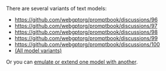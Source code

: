 There are several variants of text models:

- https://github.com/webgptorg/promptbook/discussions/96
- https://github.com/webgptorg/promptbook/discussions/97
- https://github.com/webgptorg/promptbook/discussions/98
- https://github.com/webgptorg/promptbook/discussions/99
- https://github.com/webgptorg/promptbook/discussions/100
- [(All model variants)](https://github.com/webgptorg/promptbook/discussions?discussions_q=label%3A%22Model+variant%22)

Or you can [emulate or extend one model with another](https://github.com/webgptorg/promptbook/discussions/95).


<!---->